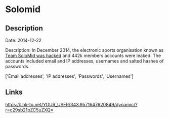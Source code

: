 # Solomid

## Description

Date: 2014-12-22

Description:
In December 2014, the electronic sports organisation known as <a href="http://www.dailydot.com/esports/null-consolidated-team-solomid-hack/" target="_blank" rel="noopener">Team SoloMid was hacked</a> and 442k members accounts were leaked. The accounts included email and IP addresses, usernames and salted hashes of passwords.


['Email addresses', 'IP addresses', 'Passwords', 'Usernames']

## Links

https://link-to.net/YOUR_USER/343.9571647620849/dynamic/?r=c29sb21pZC5uZXQ=